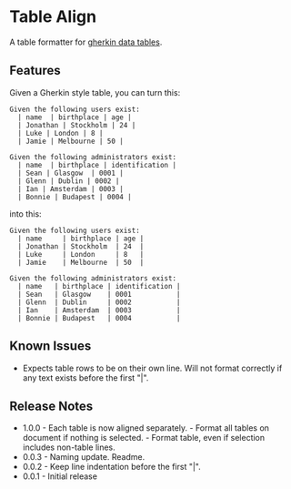 # Table Align

A table formatter for [gherkin data tables](https://cucumber.io/docs/gherkin/reference/#data-tables).

## Features

Given a Gherkin style table, you can turn this:

```gherkin
Given the following users exist:
  | name  | birthplace | age |
  | Jonathan | Stockholm | 24 |
  | Luke | London | 8 |
  | Jamie | Melbourne | 50 |

Given the following administrators exist:
  | name  | birthplace | identification |
  | Sean | Glasgow  | 0001 |
  | Glenn | Dublin | 0002 |
  | Ian | Amsterdam | 0003 |
  | Bonnie | Budapest | 0004 |
```

into this:

```gherkin
Given the following users exist:
  | name     | birthplace | age |
  | Jonathan | Stockholm  | 24  |
  | Luke     | London     | 8   |
  | Jamie    | Melbourne  | 50  |

Given the following administrators exist:
  | name   | birthplace | identification |
  | Sean   | Glasgow    | 0001           |
  | Glenn  | Dublin     | 0002           |
  | Ian    | Amsterdam  | 0003           |
  | Bonnie | Budapest   | 0004           |
```

## Known Issues

- Expects table rows to be on their own line. Will not format correctly if any text exists before the first "|".

## Release Notes

- 1.0.0 - Each table is now aligned separately.
        - Format all tables on document if nothing is selected.
        - Format table, even if selection includes non-table lines.
- 0.0.3 - Naming update. Readme.
- 0.0.2 - Keep line indentation before the first "|".
- 0.0.1 - Initial release
